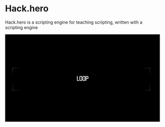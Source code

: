 # Hack.hero
Hack.hero is a scripting engine for teaching scripting, written with a scripting engine

![](hacohero.gif)
